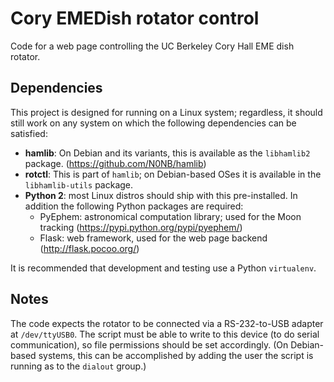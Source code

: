 Cory EMEDish rotator control
==============================

Code for a web page controlling the UC Berkeley Cory Hall EME dish rotator.

Dependencies
-----------------------

This project is designed for running on a Linux system; regardless, it should
still work on any system on which the following dependencies can be satisfied:

* **hamlib**: On Debian and its variants, this is available as the `libhamlib2`
    package. (https://github.com/N0NB/hamlib)
* **rotctl**: This is part of `hamlib`; on Debian-based OSes it is available
    in the `libhamlib-utils` package.
* **Python 2**: most Linux distros should ship with this pre-installed.
    In addition the following Python packages are required:
    - PyEphem: astronomical computation library; used for the Moon tracking
        (https://pypi.python.org/pypi/pyephem/)
    - Flask: web framework, used for the web page backend (http://flask.pocoo.org/)

It is recommended that development and testing use a Python `virtualenv`.


Notes
----------------------

The code expects the rotator to be connected via a RS-232-to-USB adapter at
`/dev/ttyUSB0`. The script must be able to write to this device
(to do serial communication), so file permissions should be set accordingly.
(On Debian-based systems, this can be accomplished by adding the user
the script is running as to the `dialout` group.)
